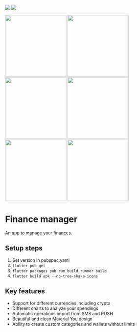 ![](https://img.shields.io/badge/version-5.6.11-blue) ![](https://github.com/STRENCH0/fino/actions/workflows/android-release.yml/badge.svg)

<img src="screenshots/Frame_1.png?raw=true" width="200"> <img src="screenshots/Frame_2.png?raw=true" width="200"> <img src="screenshots/Frame_3.png?raw=true" width="200"> <img src="screenshots/Frame_4.png?raw=true" width="200"> <img src="screenshots/Frame_5.png?raw=true" width="200"> <img src="screenshots/Frame_6.png?raw=true" width="200">

# Finance manager

An app to manage your finances.

## Setup steps

1. Set version in pubspec.yaml
2. `flutter pub get`
3. `flutter packages pub run build_runner build`
4. `flutter build apk --no-tree-shake-icons`

## Key features
- Support for different currencies including crypto
- Different charts to analyze your spendings
- Automatic operations import from SMS and PUSH
- Beautiful and clean Material You design
- Ability to create custom categories and wallets without limits
